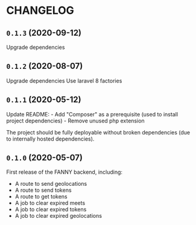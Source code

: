 # CHANGELOG

## `0.1.3` (2020-09-12)

Upgrade dependencies

## `0.1.2` (2020-08-07)

Upgrade dependencies
Use laravel 8 factories

## `0.1.1` (2020-05-12)

Update README:
    - Add "Composer" as a prerequisite (used to install project dependencies)
    - Remove unused php extension
    
The project should be fully deployable without broken dependencies (due to internally hosted dependencies).

## `0.1.0` (2020-05-07)

First release of the FANNY backend, including:

- A route to send geolocations
- A route to send tokens
- A route to get tokens
- A job to clear expired meets
- A job to clear expired tokens
- A job to clear expired geolocations
